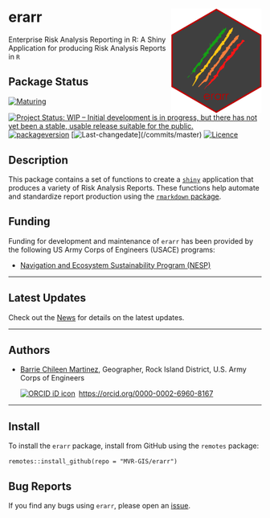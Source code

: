 <!-- README.md is generated from README.Rmd. Please edit that file -->
<!-- rmarkdown::render(input="README.Rmd", output_file = "README.md", output_format = "md_document") -->

# erarr <img src="inst/app/www/erarr.png" align="right" width="180"/>

Enterprise Risk Analysis Reporting in R: A Shiny Application for
producing Risk Analysis Reports in `R`

## Package Status

[![Maturing](https://img.shields.io/badge/lifecycle-maturing-blue.svg)](https://www.tidyverse.org/lifecycle)
[![Project Status: WIP – Initial development is in progress, but there
has not yet been a stable, usable release suitable for the
public.](https://www.repostatus.org/badges/latest/wip.svg)](https://www.repostatus.org/#wip)
[![packageversion](https://img.shields.io/badge/Package%20version-0.0.1-orange.svg?style=flat-square)](commits/master)
[![Last-changedate](https://img.shields.io/badge/last%20change-%60r%20gsub('-',%20'--',%20Sys.Date())%60-yellowgreen.svg)](/commits/master)
[![Licence](https://img.shields.io/badge/licence-CC0-blue.svg)](http://choosealicense.com/licenses/cc0-1.0/)

## Description

This package contains a set of functions to create a
[`shiny`](https://shiny.posit.co/) application that produces a variety
of Risk Analysis Reports. These functions help automate and standardize
report production using the [`rmarkdown`
package](https://rmarkdown.rstudio.com/lesson-1.html).

## Funding

Funding for development and maintenance of `erarr` has been provided by
the following US Army Corps of Engineers (USACE) programs:

-   [Navigation and Ecosystem Sustainability Program
    (NESP)](https://www.mvr.usace.army.mil/Rock-Island-District/Programs/NESP/)

------------------------------------------------------------------------

## Latest Updates

Check out the [News](news/index.html) for details on the latest updates.

------------------------------------------------------------------------

## Authors

-   [Barrie Chileen
    Martinez](mailto:barrie.v.chileenmartinez@usace.army.mil),
    Geographer, Rock Island District, U.S. Army Corps of Engineers

    <a itemprop="sameAs" content="https://orcid.org/0000-0002-6960-8167" href="https://0000-0002-6960-8167" target="orcid.widget" rel="me noopener noreferrer" style="vertical-align:top;">
    <img src="https://orcid.org/sites/default/files/images/orcid_16x16.png" alt="ORCID iD icon" style="width:1em;margin-right:.5em;"/>https://orcid.org/0000-0002-6960-8167</a>

------------------------------------------------------------------------

## Install

To install the `erarr` package, install from GitHub using the `remotes`
package:

    remotes::install_github(repo = "MVR-GIS/erarr")

## Bug Reports

If you find any bugs using `erarr`, please open an
[issue](https://github.com/MVR-GIS/erarr/issues).
